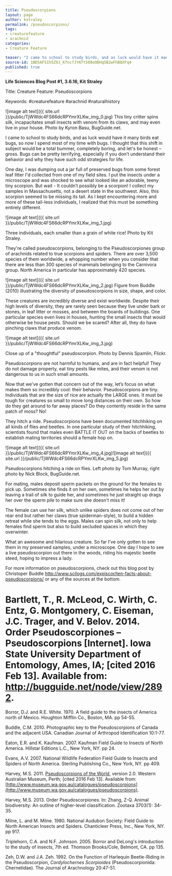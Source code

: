 ```yaml
---
title: Pseudoscorpions
layout: page
author: kstraley
permalink: /pseudoscorpions/
tags:
- creaturefeature
- arachnid
categories:
- Creature Feature

teaser: "I came to school to study birds, and as luck would have it many birds eat bugs, so now I spend most of my time with bugs. I thought that this shift in subject would be a total bummer, completely boring, and let’s be honest – gross. Bugs can be pretty terrifying, especially if you don’t understand their behavior and why they have such odd strategies for life."
source-id: 1BD5AF5Ih5Z9J_KfncfJYATt508oODHq5B2wFhBQXFq4
published: true
---
```

**Life Sciences Blog Post #1, 3.6.16, Kit Straley**

Title: Creature Feature: Pseudoscorpions

Keywords: #creaturefeature #arachnid #naturalhistory

![image alt text]({{ site.url }}/public/TjWWdc4FS66dcRPYmrXLKw_img_0.jpg) This tiny critter spins silk, incapacitates small insects with venom from its claws, and may even live in your house. Photo by Kyron Basu, BugGuide.net.

I came to school to study birds, and as luck would have it many birds eat bugs, so now I spend most of my time with bugs. I thought that this shift in subject would be a total bummer, completely boring, and let's be honest – gross. Bugs can be pretty terrifying, especially if you don’t understand their behavior and why they have such odd strategies for life.

One day, I was dumping out a jar full of preserved bugs from some forest leaf litter I'd collected from one of my field sites. I put the insects under a microscope and was shocked to see what looked like an adorable, teeny tiny scorpion. But wait - It couldn’t possibly be a scorpion! I collect my samples in Massachusetts, not a desert state in the southwest. Also, this scorpion seemed to be missing its tail. As I kept encountering more and more of these tail-less individuals, I realized that this must be something entirely different.

 ![image alt text]({{ site.url }}/public/TjWWdc4FS66dcRPYmrXLKw_img_1.jpg)

Three individuals, each smaller than a grain of white rice! Photo by Kit Straley.

They're called pseudoscorpions, belonging to the Pseudoscorpiones group of arachnids related to true scorpions and spiders. There are over 3,500 species of them worldwide, a whopping number when you consider that there are less than 300 species of mammals belonging to the Carnivora group. North America in particular has approximately 420 species.

 ![image alt text]({{ site.url }}/public/TjWWdc4FS66dcRPYmrXLKw_img_2.jpg)Figure from Buddle (2010) illustrating the diversity of pseudoscorpions in size, shape, and color.

These creatures are incredibly diverse and exist worldwide. Despite their high levels of diversity, they are rarely seen because they live under bark or stones, in leaf litter or mosses, and between the boards of buildings. One particular species even lives in houses, hunting the small insects that would otherwise be house pests. Should we be scared? After all, they do have pinching claws that produce venom.

![image alt text]({{ site.url }}/public/TjWWdc4FS66dcRPYmrXLKw_img_3.jpg)

 Close up of a "thoughtful" pseudoscorpion. Photo by Dennis Spamlin, Flickr.

Pseudoscorpions are not harmful to humans, and are in fact helpful! They do not damage property, eat tiny pests like mites, and their venom is not dangerous to us in such small amounts.

Now that we've gotten that concern out of the way, let’s focus on what makes them so incredibly cool: their behavior. Pseudoscorpions are tiny. Individuals that are the size of rice are actually the LARGE ones. It must be tough for creatures so small to move long distances on their own. So how do they get around to far away places? Do they contently reside in the same patch of moss? No!

They hitch a ride. Pseudoscorpions have been documented hitchhiking on all kinds of flies and beetles. In one particular study of their hitchhiking, scientists found that males even BATTLE IT OUT on the backs of beetles to establish mating territories should a female hop on.

![image alt text]({{ site.url }}/public/TjWWdc4FS66dcRPYmrXLKw_img_4.jpg)![image alt text]({{ site.url }}/public/TjWWdc4FS66dcRPYmrXLKw_img_5.jpg)

Pseudoscorpions hitching a ride on flies. Left photo by Tom Murray, right photo by Nick Block, BugGuide.net.

For mating, males deposit sperm packets on the ground for the females to pick up. Sometimes she finds it on her own, sometimes he helps her out by leaving a trail of silk to guide her, and sometimes he just straight up drags her over the sperm pile to make sure she doesn't miss it!

The female can use her silk, which unlike spiders does not come out of her rear end but rather her claws (true spiderman-style), to build a hidden retreat while she tends to the eggs. Males can spin silk, not only to help females find sperm but also to build secluded spaces in which they overwinter.

What an awesome and hilarious creature. So far I've only gotten to see them in my preserved samples, under a microscope. One day I hope to see a live pseudoscorpion out there in the woods, riding his majestic beetle steed, hoping to impress a lady.

For more information on pseudoscorpions, check out this blog post by Christoper Buddle http://www.scilogs.com/expiscor/ten-facts-about-pseudoscorpions/ or any of the sources at the bottom.

# Bartlett, T., R. McLeod, C. Wirth, C. Entz, G. Montgomery, C. Eiseman, J.C. Trager, and V. Belov. 2014. Order Pseudoscorpiones – Pseudoscorpions [Internet]. Iowa State University Department of Entomology, Ames, IA; [cited 2016 Feb 13].  Available from: http://bugguide.net/node/view/2892.

Borror, D.J. and R.E. White. 1970. A field guide to the insects of America north of Mexico. Houghton Mifflin Co., Boston, MA. pp 54-55.

Buddle, C.M. 2010. Photographic key to the Pseudoscorpions of Canada and the adjacent USA. Canadian Journal of Arthropod Identification 10:1-77.

Eaton, E.R. and K. Kaufman. 2007. Kaufman Field Guide to Insects of North America. Hillstar Editions L.C., New York, NY. pp 24.

Evans, A.V. 2007. National Wildlife Federation Field Guide to Insects and Spiders of North America. Sterling Publishing Co., New York, NY. pp 409.

Harvey, M.S. 2011. [Pseudoscorpions of the World](http://www.museum.wa.gov.au/catalogues/pseudoscorpions), version 2.0. Western Australian Museum, Perth; [cited 2016 Feb 13]. Available from: [http://www.museum.wa.gov.au/catalogues/pseudoscorpions](http://www.museum.wa.gov.au/catalogues/pseudoscorpions).

Harvey, M.S. 2013. Order Pseudoscorpiones. In: Zhang, Z-Q.  Animal biodiversity: An outline of higher-level classification. Zootaxa 3703(1): 34-35.

Milne, L. and M. Milne. 1980. National Audubon Society: Field Guide to North American Insects and Spiders. Chanticleer Press, Inc., New York, NY. pp 917.

Triplehorn, C.A. and N.F. Johnson. 2005. Borror and DeLong's introduction to the study of insects, 7th ed. Thomson Brooks/Cole, Belmont, CA. pp 135.

Zeh, D.W. and J.A. Zeh. 1992. On the Function of Harlequin Beetle-Riding in the Pseudoscorpion, *Cordylochernes Scorpioides* (Pseudoscorpionida: Chernetidae). The Journal of Arachnology 20:47-51.

